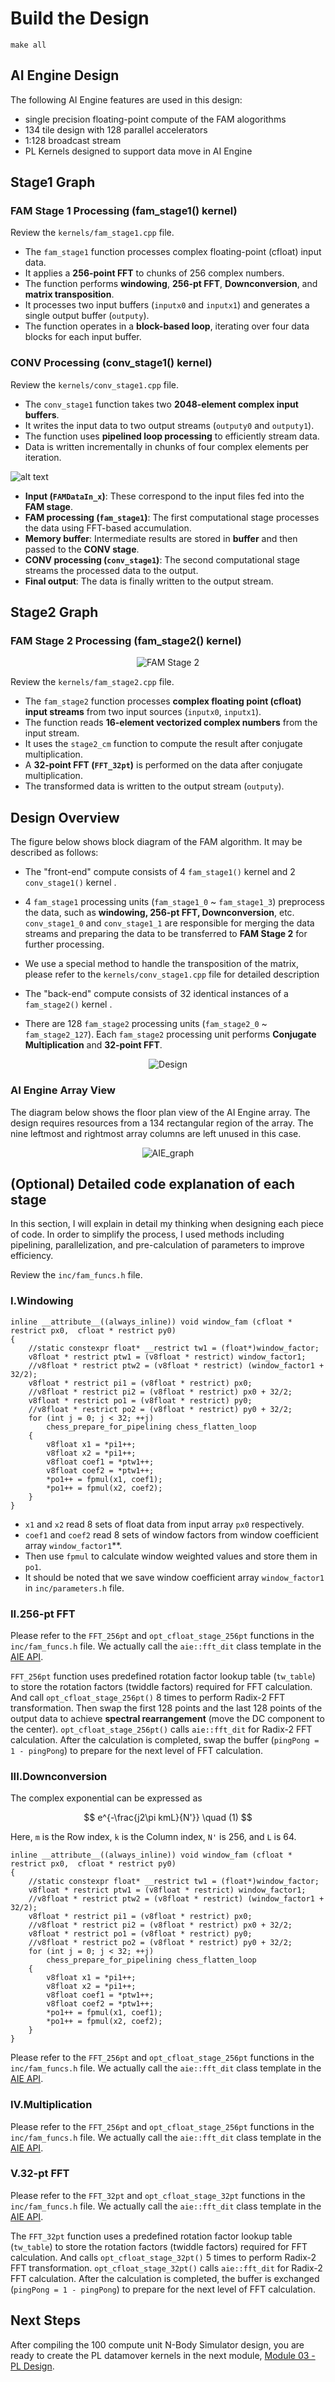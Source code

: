 # Build the Design



```
make all
```


## AI Engine Design

The following AI Engine features are used in this design:

* single precision floating-point compute of the FAM alogorithms 
* 134 tile design with 128 parallel accelerators
* 1:128 broadcast stream
* PL Kernels designed to support data move in AI Engine

## Stage1 Graph

### **FAM Stage 1 Processing (fam_stage1() kernel)**
Review the `kernels/fam_stage1.cpp` file.
- The `fam_stage1` function processes complex floating-point (cfloat) input data.
- It applies a **256-point FFT** to chunks of 256 complex numbers.
- The function performs **windowing**, **256-pt FFT**, **Downconversion**, and **matrix transposition**.
- It processes two input buffers (`inputx0` and `inputx1`) and generates a single output buffer (`outputy`).
- The function operates in a **block-based loop**, iterating over four data blocks for each input buffer.

### **CONV Processing (conv_stage1() kernel)**
Review the `kernels/conv_stage1.cpp` file.
- The `conv_stage1` function takes two **2048-element complex input buffers**.
- It writes the input data to two output streams (`outputy0` and `outputy1`).
- The function uses **pipelined loop processing** to efficiently stream data.
- Data is written incrementally in chunks of four complex elements per iteration.

![alt text](../../images/design2/stage1.png)
- **Input (`FAMDataIn_x`)**: These correspond to the input files fed into the **FAM stage**.
- **FAM processing (`fam_stage1`)**: The first computational stage processes the data using FFT-based accumulation.
- **Memory buffer**: Intermediate results are stored in **buffer** and then passed to the **CONV stage**.
- **CONV processing (`conv_stage1`)**: The second computational stage streams the processed data to the output.
- **Final output**: The data is finally written to the output stream.



## Stage2 Graph

### **FAM Stage 2 Processing (fam_stage2() kernel)**
<div align="center">
    <img src="../../images/design2/stage2.png" alt="FAM Stage 2" />
</div>

Review the `kernels/fam_stage2.cpp` file.
- The `fam_stage2` function processes **complex floating point (cfloat) input streams** from two input sources (`inputx0`, `inputx1`).
- The function reads **16-element vectorized complex numbers** from the input stream.
- It uses the `stage2_cm` function to compute the result after conjugate multiplication.
- A **32-point FFT (`FFT_32pt`)** is performed on the data after conjugate multiplication.
- The transformed data is written to the output stream (`outputy`).


## Design Overview
The figure below shows block diagram of the FAM algorithm. It may be described as follows:
* The "front-end" compute consists of 4 `fam_stage1()` kernel and 2 `conv_stage1()` kernel . 

- 4 `fam_stage1` processing units (`fam_stage1_0` ~ `fam_stage1_3`) preprocess the data, such as **windowing, 256-pt FFT, Downconversion**, etc. `conv_stage1_0` and `conv_stage1_1` are responsible for merging the data streams and preparing the data to be transferred to **FAM Stage 2** for further processing.


- We use a special method to handle the transposition of the matrix, please refer to the `kernels/conv_stage1.cpp` file for detailed description

- The "back-end" compute consists of 32 identical instances of a `fam_stage2()` kernel . 

- There are 128 `fam_stage2` processing units (`fam_stage2_0` ~ `fam_stage2_127`). Each `fam_stage2` processing unit performs **Conjugate Multiplication** and **32-point FFT**.
<div align="center">
    <img src="../../images/design2/Design.png" alt="Design" />
</div>




### AI Engine Array View
The diagram below shows the floor plan view of the AI Engine array. The design requires resources from a $134$ rectangular region of the array. The nine leftmost and rightmost array columns are left unused in this case. 

<div align="center">
    <img src="../../images/design2/AIE_graph.png" alt="AIE_graph" />
</div>

## (Optional) Detailed code explanation of each stage 
In this section, I will explain in detail my thinking when designing each piece of code. In order to simplify the process, I used methods including pipelining, parallelization, and pre-calculation of parameters to improve efficiency.

Review the `inc/fam_funcs.h` file.

### I.Windowing
```
inline __attribute__((always_inline)) void window_fam (cfloat * restrict px0,  cfloat * restrict py0)
{   
    //static constexpr float* __restrict tw1 = (float*)window_factor;
    v8float * restrict ptw1 = (v8float * restrict) window_factor1;
    //v8float * restrict ptw2 = (v8float * restrict) (window_factor1 + 32/2);
    v8float * restrict pi1 = (v8float * restrict) px0;
    //v8float * restrict pi2 = (v8float * restrict) px0 + 32/2;
    v8float * restrict po1 = (v8float * restrict) py0;
    //v8float * restrict po2 = (v8float * restrict) py0 + 32/2;
    for (int j = 0; j < 32; ++j)  
        chess_prepare_for_pipelining chess_flatten_loop
    {       
        v8float x1 = *pi1++;
        v8float x2 = *pi1++;      
        v8float coef1 = *ptw1++;
        v8float coef2 = *ptw1++;              
        *po1++ = fpmul(x1, coef1);
        *po1++ = fpmul(x2, coef2);        
    }
}
```
- `x1` and `x2` read 8 sets of float data from input array `px0` respectively.
- `coef1` and `coef2` read 8 sets of window factors from window coefficient array `window_factor1`**.
- Then use `fpmul` to calculate window weighted values and store them in `po1`.
- It should be noted that we save window coefficient array `window_factor1` in `inc/parameters.h` file.

### II.256-pt FFT
Please refer to the `FFT_256pt` and `opt_cfloat_stage_256pt` functions in the `inc/fam_funcs.h` file. We actually call the `aie::fft_dit` class template in the [AIE API](https://www.xilinx.com/htmldocs/xilinx2023_1/aiengine_api/aie_api/doc/group__group__fft.html).

`FFT_256pt` function uses predefined rotation factor lookup table (`tw_table`) to store the rotation factors (twiddle factors) required for FFT calculation.
And call `opt_cfloat_stage_256pt()` 8 times to perform Radix-2 FFT transformation.
Then swap the first 128 points and the last 128 points of the output data to achieve **spectral rearrangement** (move the DC component to the center). `opt_cfloat_stage_256pt()` calls `aie::fft_dit` for Radix-2 FFT calculation. After the calculation is completed, swap the buffer (`pingPong = 1 - pingPong`) to prepare for the next level of FFT calculation.



### III.Downconversion
The complex exponential can be expressed as

$$
e^{-\frac{j2\pi kmL}{N'}} \quad (1)
$$

Here, `m` is the Row index, `k` is the Column index, `N'` is 256, and `L` is 64.
```
inline __attribute__((always_inline)) void window_fam (cfloat * restrict px0,  cfloat * restrict py0)
{   
    //static constexpr float* __restrict tw1 = (float*)window_factor;
    v8float * restrict ptw1 = (v8float * restrict) window_factor1;
    //v8float * restrict ptw2 = (v8float * restrict) (window_factor1 + 32/2);
    v8float * restrict pi1 = (v8float * restrict) px0;
    //v8float * restrict pi2 = (v8float * restrict) px0 + 32/2;
    v8float * restrict po1 = (v8float * restrict) py0;
    //v8float * restrict po2 = (v8float * restrict) py0 + 32/2;
    for (int j = 0; j < 32; ++j)  
        chess_prepare_for_pipelining chess_flatten_loop
    {       
        v8float x1 = *pi1++;
        v8float x2 = *pi1++;      
        v8float coef1 = *ptw1++;
        v8float coef2 = *ptw1++;              
        *po1++ = fpmul(x1, coef1);
        *po1++ = fpmul(x2, coef2);        
    }
}
```
Please refer to the `FFT_256pt` and `opt_cfloat_stage_256pt` functions in the `inc/fam_funcs.h` file. We actually call the `aie::fft_dit` class template in the [AIE API](https://www.xilinx.com/htmldocs/xilinx2023_1/aiengine_api/aie_api/doc/group__group__fft.html).




### IV.Multiplication
Please refer to the `FFT_256pt` and `opt_cfloat_stage_256pt` functions in the `inc/fam_funcs.h` file. We actually call the `aie::fft_dit` class template in the [AIE API](https://www.xilinx.com/htmldocs/xilinx2023_1/aiengine_api/aie_api/doc/group__group__fft.html).











### V.32-pt FFT
Please refer to the `FFT_32pt` and `opt_cfloat_stage_32pt` functions in the `inc/fam_funcs.h` file. We actually call the `aie::fft_dit` class template in the [AIE API](https://www.xilinx.com/htmldocs/xilinx2023_1/aiengine_api/aie_api/doc/group__group__fft.html).

The `FFT_32pt` function uses a predefined rotation factor lookup table (`tw_table`) to store the rotation factors (twiddle factors) required for FFT calculation.
And calls `opt_cfloat_stage_32pt()` 5 times to perform Radix-2 FFT transformation.
`opt_cfloat_stage_32pt()` calls `aie::fft_dit` for Radix-2 FFT calculation. After the calculation is completed, the buffer is exchanged (`pingPong = 1 - pingPong`) to prepare for the next level of FFT calculation.

## Next Steps

After compiling the 100 compute unit N-Body Simulator design, you are ready to create the PL datamover kernels in the next module, [Module 03 - PL Design](../Module_03_pl).

